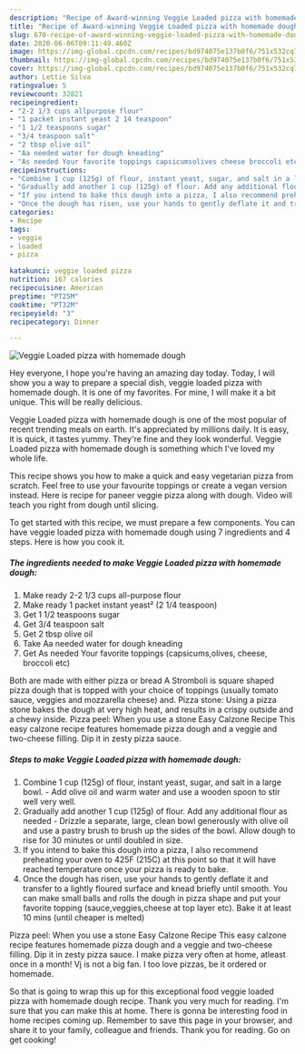 ```yaml
---
description: "Recipe of Award-winning Veggie Loaded pizza with homemade dough"
title: "Recipe of Award-winning Veggie Loaded pizza with homemade dough"
slug: 670-recipe-of-award-winning-veggie-loaded-pizza-with-homemade-dough
date: 2020-06-06T09:11:49.460Z
image: https://img-global.cpcdn.com/recipes/bd974075e137b0f6/751x532cq70/veggie-loaded-pizza-with-homemade-dough-recipe-main-photo.jpg
thumbnail: https://img-global.cpcdn.com/recipes/bd974075e137b0f6/751x532cq70/veggie-loaded-pizza-with-homemade-dough-recipe-main-photo.jpg
cover: https://img-global.cpcdn.com/recipes/bd974075e137b0f6/751x532cq70/veggie-loaded-pizza-with-homemade-dough-recipe-main-photo.jpg
author: Lettie Silva
ratingvalue: 5
reviewcount: 32821
recipeingredient:
- "2-2 1/3 cups allpurpose flour"
- "1 packet instant yeast 2 14 teaspoon"
- "1 1/2 teaspoons sugar"
- "3/4 teaspoon salt"
- "2 tbsp olive oil"
- "Aa needed water for dough kneading"
- "As needed Your favorite toppings capsicumsolives cheese broccoli etc"
recipeinstructions:
- "Combine 1 cup (125g) of flour, instant yeast, sugar, and salt in a large bowl.  Add olive oil and warm water and use a wooden spoon to stir well very well."
- "Gradually add another 1 cup (125g) of flour. Add any additional flour as needed Drizzle a separate, large, clean bowl generously with olive oil and use a pastry brush to brush up the sides of the bowl. Allow dough to rise for 30 minutes or until doubled in size."
- "If you intend to bake this dough into a pizza, I also recommend preheating your oven to 425F (215C) at this point so that it will have reached temperature once your pizza is ready to bake."
- "Once the dough has risen, use your hands to gently deflate it and transfer to a lightly floured surface and knead briefly until smooth. You can make small balls and rolls the dough in pizza shape and put your favorite topping (sauce,veggies,cheese at top layer etc). Bake it at least 10 mins (until cheaper is melted)"
categories:
- Recipe
tags:
- veggie
- loaded
- pizza

katakunci: veggie loaded pizza 
nutrition: 167 calories
recipecuisine: American
preptime: "PT25M"
cooktime: "PT32M"
recipeyield: "3"
recipecategory: Dinner

---
```



![Veggie Loaded pizza with homemade dough](https://img-global.cpcdn.com/recipes/bd974075e137b0f6/751x532cq70/veggie-loaded-pizza-with-homemade-dough-recipe-main-photo.jpg)

Hey everyone, I hope you're having an amazing day today. Today, I will show you a way to prepare a special dish, veggie loaded pizza with homemade dough. It is one of my favorites. For mine, I will make it a bit unique. This will be really delicious.

Veggie Loaded pizza with homemade dough is one of the most popular of recent trending meals on earth. It's appreciated by millions daily. It is easy, it is quick, it tastes yummy. They're fine and they look wonderful. Veggie Loaded pizza with homemade dough is something which I've loved my whole life.

This recipe shows you how to make a quick and easy vegetarian pizza from scratch. Feel free to use your favourite toppings or create a vegan version instead. Here is recipe for paneer veggie pizza along with dough. Video will teach you right from dough until slicing.


To get started with this recipe, we must prepare a few components. You can have veggie loaded pizza with homemade dough using 7 ingredients and 4 steps. Here is how you cook it.

<!--inarticleads1-->

##### The ingredients needed to make Veggie Loaded pizza with homemade dough:

1. Make ready 2-2 1/3 cups all-purpose flour
1. Make ready 1 packet instant yeast² (2 1/4 teaspoon)
1. Get 1 1/2 teaspoons sugar
1. Get 3/4 teaspoon salt
1. Get 2 tbsp olive oil
1. Take Aa needed water for dough kneading
1. Get As needed Your favorite toppings (capsicums,olives, cheese, broccoli etc)


Both are made with either pizza or bread A Stromboli is square shaped pizza dough that is topped with your choice of toppings (usually tomato sauce, veggies and mozzarella cheese) and. Pizza stone: Using a pizza stone bakes the dough at very high heat, and results in a crispy outside and a chewy inside. Pizza peel: When you use a stone Easy Calzone Recipe This easy calzone recipe features homemade pizza dough and a veggie and two-cheese filling. Dip it in zesty pizza sauce. 

<!--inarticleads2-->

##### Steps to make Veggie Loaded pizza with homemade dough:

1. Combine 1 cup (125g) of flour, instant yeast, sugar, and salt in a large bowl.  - Add olive oil and warm water and use a wooden spoon to stir well very well.
1. Gradually add another 1 cup (125g) of flour. Add any additional flour as needed - Drizzle a separate, large, clean bowl generously with olive oil and use a pastry brush to brush up the sides of the bowl. Allow dough to rise for 30 minutes or until doubled in size.
1. If you intend to bake this dough into a pizza, I also recommend preheating your oven to 425F (215C) at this point so that it will have reached temperature once your pizza is ready to bake.
1. Once the dough has risen, use your hands to gently deflate it and transfer to a lightly floured surface and knead briefly until smooth. You can make small balls and rolls the dough in pizza shape and put your favorite topping (sauce,veggies,cheese at top layer etc). Bake it at least 10 mins (until cheaper is melted)


Pizza peel: When you use a stone Easy Calzone Recipe This easy calzone recipe features homemade pizza dough and a veggie and two-cheese filling. Dip it in zesty pizza sauce. I make pizza very often at home, atleast once in a month! Vj is not a big fan. I too love pizzas, be it ordered or homemade. 

So that is going to wrap this up for this exceptional food veggie loaded pizza with homemade dough recipe. Thank you very much for reading. I'm sure that you can make this at home. There is gonna be interesting food in home recipes coming up. Remember to save this page in your browser, and share it to your family, colleague and friends. Thank you for reading. Go on get cooking!
